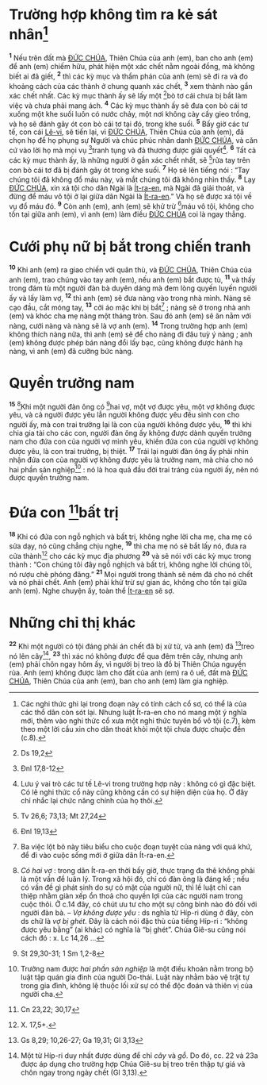 # Trường hợp không tìm ra kẻ sát nhân[^1-41d6ad18-b9f5-4c6e-ae9c-fcf272283f13]

<sup><b>1</b></sup> Nếu trên đất mà [ĐỨC CHÚA](), Thiên Chúa của anh (em), ban cho anh (em) để anh (em) chiếm hữu, phát hiện một xác chết nằm ngoài đồng, mà không biết ai đã giết, <sup><b>2</b></sup> thì các kỳ mục và thẩm phán của anh (em) sẽ đi ra và đo khoảng cách của các thành ở chung quanh xác chết, <sup><b>3</b></sup> xem thành nào gần xác chết nhất. Các kỳ mục thành ấy sẽ lấy một [^1@-41d6ad18-b9f5-4c6e-ae9c-fcf272283f13]bò tơ cái chưa bị bắt làm việc và chưa phải mang ách. <sup><b>4</b></sup> Các kỳ mục thành ấy sẽ đưa con bò cái tơ xuống một khe suối luôn có nước chảy, một nơi không cày cấy gieo trồng, và họ sẽ đánh gãy ót con bò cái tơ tại đó, trong khe suối. <sup><b>5</b></sup> Bấy giờ các tư tế, con cái [Lê-vi](), sẽ tiến lại, vì [ĐỨC CHÚA](), Thiên Chúa của anh (em), đã chọn họ để họ phụng sự Người và chúc phúc nhân danh [ĐỨC CHÚA](), và căn cứ vào lời họ mà mọi vụ [^2@-41d6ad18-b9f5-4c6e-ae9c-fcf272283f13]tranh tụng và đả thương được giải quyết[^2-41d6ad18-b9f5-4c6e-ae9c-fcf272283f13]. <sup><b>6</b></sup> Tất cả các kỳ mục thành ấy, là những người ở gần xác chết nhất, sẽ [^3@-41d6ad18-b9f5-4c6e-ae9c-fcf272283f13]rửa tay trên con bò cái tơ đã bị đánh gãy ót trong khe suối. <sup><b>7</b></sup> Họ sẽ lên tiếng nói : “Tay chúng tôi đã không đổ máu này, và mắt chúng tôi đã không nhìn thấy. <sup><b>8</b></sup> Lạy [ĐỨC CHÚA](), xin xá tội cho dân Ngài là [Ít-ra-en](), mà Ngài đã giải thoát, và đừng để máu vô tội ở lại giữa dân Ngài là [Ít-ra-en]().” Và họ sẽ được xá tội về vụ đổ máu đó. <sup><b>9</b></sup> Còn anh (em), anh (em) sẽ khử trừ [^4@-41d6ad18-b9f5-4c6e-ae9c-fcf272283f13]máu vô tội, không cho tồn tại giữa anh (em), vì anh (em) làm điều [ĐỨC CHÚA]() coi là ngay thẳng.

# Cưới phụ nữ bị bắt trong chiến tranh

<sup><b>10</b></sup> Khi anh (em) ra giao chiến với quân thù, và [ĐỨC CHÚA](), Thiên Chúa của anh (em), trao chúng vào tay anh (em), nếu anh (em) bắt được tù, <sup><b>11</b></sup> và thấy trong đám tù một người đàn bà duyên dáng mà đem lòng quyến luyến người ấy và lấy làm vợ, <sup><b>12</b></sup> thì anh (em) sẽ đưa nàng vào trong nhà mình. Nàng sẽ cạo đầu, cắt móng tay, <sup><b>13</b></sup> cởi áo mặc khi bị bắt[^3-41d6ad18-b9f5-4c6e-ae9c-fcf272283f13] ; nàng sẽ ở trong nhà anh (em) và khóc cha mẹ nàng một tháng tròn. Sau đó anh (em) sẽ ăn nằm với nàng, cưới nàng và nàng sẽ là vợ anh (em). <sup><b>14</b></sup> Trong trường hợp anh (em) không thích nàng nữa, thì anh (em) sẽ để cho nàng đi đâu tuỳ ý nàng ; anh (em) không được phép bán nàng đổi lấy bạc, cũng không được hành hạ nàng, vì anh (em) đã cưỡng bức nàng.

# Quyền trưởng nam

<sup><b>15</b></sup> [^4-41d6ad18-b9f5-4c6e-ae9c-fcf272283f13]Khi một người đàn ông có [^5@-41d6ad18-b9f5-4c6e-ae9c-fcf272283f13]hai vợ, một vợ được yêu, một vợ không được yêu, và cả người được yêu lẫn người không được yêu đều sinh con cho người ấy, mà con trai trưởng lại là con của người không được yêu, <sup><b>16</b></sup> thì khi chia gia tài cho các con, người đàn ông ấy không được dành quyền trưởng nam cho đứa con của người vợ mình yêu, khiến đứa con của người vợ không được yêu, là con trai trưởng, bị thiệt. <sup><b>17</b></sup> Trái lại người đàn ông ấy phải nhìn nhận đứa con của người vợ không được yêu là trưởng nam, mà chia cho nó hai phần sản nghiệp[^5-41d6ad18-b9f5-4c6e-ae9c-fcf272283f13] : nó là hoa quả đầu đời trai tráng của người ấy, nên nó được quyền trưởng nam.

# Đứa con [^6@-41d6ad18-b9f5-4c6e-ae9c-fcf272283f13]bất trị

<sup><b>18</b></sup> Khi có đứa con ngỗ nghịch và bất trị, không nghe lời cha mẹ, cha mẹ có sửa dạy, nó cũng chẳng chịu nghe, <sup><b>19</b></sup> thì cha mẹ nó sẽ bắt lấy nó, đưa ra cửa thành[^6-41d6ad18-b9f5-4c6e-ae9c-fcf272283f13] cho các kỳ mục địa phương <sup><b>20</b></sup> và sẽ nói với các kỳ mục trong thành : “Con chúng tôi đây ngỗ nghịch và bất trị, không nghe lời chúng tôi, nó rượu chè phóng đãng.” <sup><b>21</b></sup> Mọi người trong thành sẽ ném đá cho nó chết và nó phải chết. Anh (em) phải khử trừ sự gian ác, không cho tồn tại giữa anh (em). Nghe chuyện ấy, toàn thể [Ít-ra-en]() sẽ sợ.

# Những chỉ thị khác

<sup><b>22</b></sup> Khi một người có tội đáng phải án chết đã bị xử tử, và anh (em) đã [^7@-41d6ad18-b9f5-4c6e-ae9c-fcf272283f13]treo nó lên cây[^7-41d6ad18-b9f5-4c6e-ae9c-fcf272283f13], <sup><b>23</b></sup> thì xác nó không được để qua đêm trên cây, nhưng anh (em) phải chôn ngay hôm ấy, vì người bị treo là đồ bị Thiên Chúa nguyền rủa. Anh (em) không được làm cho đất của anh (em) ra ô uế, đất mà [ĐỨC CHÚA](), Thiên Chúa của anh (em), ban cho anh (em) làm gia nghiệp.

[^1-41d6ad18-b9f5-4c6e-ae9c-fcf272283f13]: Các nghi thức ghi lại trong đoạn này có tính cách cổ sơ, có thể là của các thổ dân còn sót lại. Nhưng luật Ít-ra-en cho nó mang một ý nghĩa mới, thêm vào nghi thức cổ xưa một nghi thức tuyên bố vô tội (c.7), kèm theo một lời cầu xin cho dân thoát khỏi một tội chưa được chuộc đền (c.8).

[^2-41d6ad18-b9f5-4c6e-ae9c-fcf272283f13]: Lưu ý vai trò các tư tế Lê-vi trong trường hợp này : không có gì đặc biệt. Có lẽ nghi thức cổ này cũng không cần có sự hiện diện của họ. Ở đây chỉ nhắc lại chức năng chính của họ thôi.

[^3-41d6ad18-b9f5-4c6e-ae9c-fcf272283f13]: Ba việc lột bỏ này tiêu biểu cho cuộc đoạn tuyệt của nàng với quá khứ, để đi vào cuộc sống mới ở giữa dân Ít-ra-en.

[^4-41d6ad18-b9f5-4c6e-ae9c-fcf272283f13]: _Có hai vợ_ : trong dân Ít-ra-en thời bấy giờ, thực trạng đa thê không phải là một vấn đề luân lý. Trong xã hội đó, chỉ có đàn ông là đáng kể ; nếu có vấn đề gì phát sinh do sự có mặt của người nữ, thì lề luật chỉ can thiệp nhằm giàn xếp ổn thoả cho quyền lợi của các người nam trong cuộc thôi. Ở c.14 đây, có chút ưu tư cho một sự công bình nào đó đối với người đàn bà. – _Vợ không được yêu_ : ds nghĩa từ Híp-ri dùng ở đây, còn ds chữ là _vợ bị ghét_. Đây là cách nói đặc thù của tiếng Híp-ri : “không được yêu bằng” (ai khác) có nghĩa là “bị ghét”. Chúa Giê-su cũng nói cách đó : x. Lc 14,26 ...

[^5-41d6ad18-b9f5-4c6e-ae9c-fcf272283f13]: Trưởng nam được _hai phần sản nghiệp_ là một điều khoản nằm trong bộ luật tập quán gia đình của người Do-thái. Luật này nhằm bảo vệ trật tự trong gia đình, không lệ thuộc lối xử sự có thể độc đoán và thiên vị của người cha.

[^6-41d6ad18-b9f5-4c6e-ae9c-fcf272283f13]: X. 17,5+.

[^7-41d6ad18-b9f5-4c6e-ae9c-fcf272283f13]: Một từ Híp-ri duy nhất được dùng để chỉ _cây_ và _gỗ_. Do đó, cc. 22 và 23a được áp dụng cho trường hợp Chúa Giê-su bị treo trên thập tự giá và chôn ngay trong ngày chết (Gl 3,13).

[^1@-41d6ad18-b9f5-4c6e-ae9c-fcf272283f13]: Ds 19,2

[^2@-41d6ad18-b9f5-4c6e-ae9c-fcf272283f13]: Đnl 17,8-12

[^3@-41d6ad18-b9f5-4c6e-ae9c-fcf272283f13]: Tv 26,6; 73,13; Mt 27,24

[^4@-41d6ad18-b9f5-4c6e-ae9c-fcf272283f13]: Đnl 19,13

[^5@-41d6ad18-b9f5-4c6e-ae9c-fcf272283f13]: St 29,30-31; 1 Sm 1,2-8

[^6@-41d6ad18-b9f5-4c6e-ae9c-fcf272283f13]: Cn 23,22; 30,17

[^7@-41d6ad18-b9f5-4c6e-ae9c-fcf272283f13]: Gs 8,29; 10,26-27; Ga 19,31; Gl 3,13
